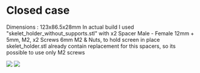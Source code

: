 # Closed case

Dimensions : 123x86.5x28mm
In actual build I used "skelet_holder_without_supports.stl" with x2 Spacer Male - Female 12mm + 5mm, M2, x2 Screws 6mm M2 & Nuts, to hold screen in place
skelet_holder.stl already contain replacement for this spacers, so its possible to use only M2 screws


<img src="https://github.com/NC22/Volna42BW-Cases/blob/main/slim/img/slim.jpg?raw=true">

<img src="https://github.com/NC22/Volna42BW-Cases/blob/main/slim/img/slim1.jpg?raw=true">
